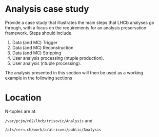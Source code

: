 # Analysis case study

Provide a case study that illustrates the main steps that LHCb analyses go through, with a focus on the requirements for an analysis preservation framework. Steps should include.

1. Data (and MC) Trigger 
2. Data (and MC) Reconstruction 
3. Data (and MC) Stripping 
4. User analysis processing (ntuple production). 
5. User analysis (ntuple processing). 

The analysis presented in this section will then be used as a working example in the following sections

# Location

N-tuples are at:

```/var/pcjm/r02/lhcb/trisovic/Analysis``` and

```/afs/cern.ch/work/a/atrisovi/public/Analysis```
